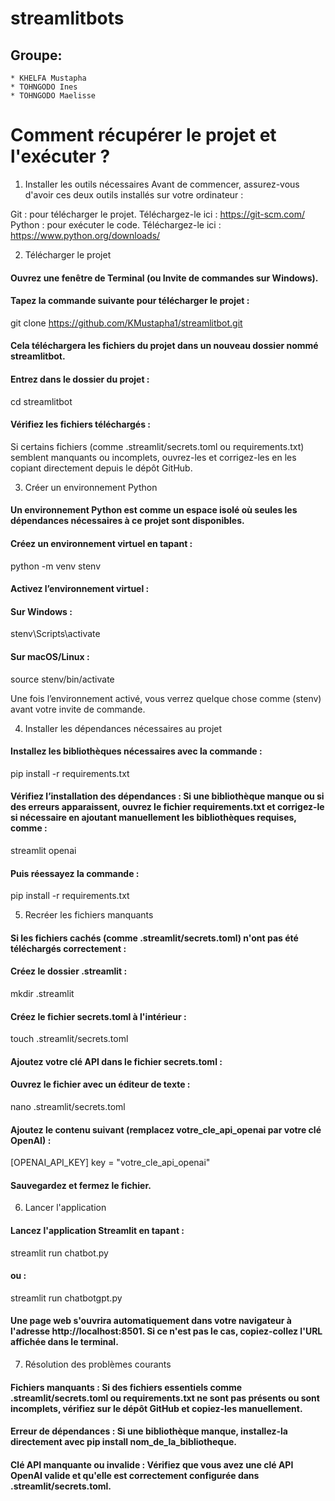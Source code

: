 # streamlitbots

## Groupe:
    * KHELFA Mustapha
    * TOHNGODO Ines
    * TOHNGODO Maelisse

# Comment récupérer le projet et l'exécuter ?


1. Installer les outils nécessaires
Avant de commencer, assurez-vous d'avoir ces deux outils installés sur votre ordinateur :

Git : pour télécharger le projet. Téléchargez-le ici : https://git-scm.com/
Python : pour exécuter le code. Téléchargez-le ici : https://www.python.org/downloads/

2. Télécharger le projet

#### Ouvrez une fenêtre de Terminal (ou Invite de commandes sur Windows).

#### Tapez la commande suivante pour télécharger le projet :
git clone https://github.com/KMustapha1/streamlitbot.git

#### Cela téléchargera les fichiers du projet dans un nouveau dossier nommé streamlitbot.

#### Entrez dans le dossier du projet :

cd streamlitbot

#### Vérifiez les fichiers téléchargés :

Si certains fichiers (comme .streamlit/secrets.toml ou requirements.txt) semblent manquants ou incomplets, ouvrez-les et corrigez-les en les copiant directement depuis le dépôt GitHub.

3. Créer un environnement Python

#### Un environnement Python est comme un espace isolé où seules les dépendances nécessaires à ce projet sont disponibles.

#### Créez un environnement virtuel en tapant :

python -m venv stenv

#### Activez l’environnement virtuel :

#### Sur Windows :
stenv\Scripts\activate

#### Sur macOS/Linux :
source stenv/bin/activate

Une fois l’environnement activé, vous verrez quelque chose comme (stenv) avant votre invite de commande.

4. Installer les dépendances nécessaires au projet
#### Installez les bibliothèques nécessaires avec la commande :
pip install -r requirements.txt

#### Vérifiez l’installation des dépendances : Si une bibliothèque manque ou si des erreurs apparaissent, ouvrez le fichier requirements.txt et corrigez-le si nécessaire en ajoutant manuellement les bibliothèques requises, comme :

streamlit
openai

#### Puis réessayez la commande :

pip install -r requirements.txt

5. Recréer les fichiers manquants

#### Si les fichiers cachés (comme .streamlit/secrets.toml) n'ont pas été téléchargés correctement :

#### Créez le dossier .streamlit :

mkdir .streamlit

#### Créez le fichier secrets.toml à l'intérieur :

touch .streamlit/secrets.toml

#### Ajoutez votre clé API dans le fichier secrets.toml :

#### Ouvrez le fichier avec un éditeur de texte :

nano .streamlit/secrets.toml

#### Ajoutez le contenu suivant (remplacez votre_cle_api_openai par votre clé OpenAI) :

[OPENAI_API_KEY]
key = "votre_cle_api_openai"

#### Sauvegardez et fermez le fichier.

6. Lancer l'application

#### Lancez l'application Streamlit en tapant :

streamlit run chatbot.py

#### ou :

streamlit run chatbotgpt.py

#### Une page web s'ouvrira automatiquement dans votre navigateur à l'adresse http://localhost:8501. Si ce n'est pas le cas, copiez-collez l'URL affichée dans le terminal.

7. Résolution des problèmes courants

#### Fichiers manquants : Si des fichiers essentiels comme .streamlit/secrets.toml ou requirements.txt ne sont pas présents ou sont incomplets, vérifiez sur le dépôt GitHub et copiez-les manuellement.

#### Erreur de dépendances : Si une bibliothèque manque, installez-la directement avec pip install nom_de_la_bibliotheque.

#### Clé API manquante ou invalide : Vérifiez que vous avez une clé API OpenAI valide et qu'elle est correctement configurée dans .streamlit/secrets.toml.   